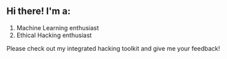 ## Hi there! I'm a:

1. Machine Learning enthusiast
2. Ethical Hacking enthusiast

Please check out my integrated hacking toolkit and give me your feedback!
